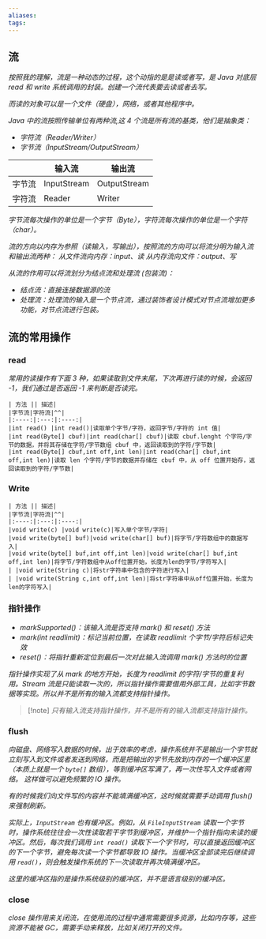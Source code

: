 ```yaml
---
aliases: 
tags: 
---
```


## 流

*按照我的理解，流是一种动态的过程，这个动指的是是读或者写，是 Java 对底层 read 和 write 系统调用的封装。创建一个流代表要去读或者去写。*

*而读的对象可以是一个文件（硬盘），网络，或者其他程序中。*

*Java 中的流按照传输单位有两种流,这 4 个流是所有流的基类，他们是抽象类：*
+ *字符流（Reader/Writer）*
+ *字节流（InputStream/OutputStream）*

|        | 输入流      | 输出流       |
| ------ | ----------- | ------------ |
| 字节流 | InputStream | OutputStream |
| 字符流 | Reader      | Writer       | 

*字节流每次操作的单位是一个字节（Byte），字符流每次操作的单位是一个字符（char）。*

*流的方向以内存为参照（读输入，写输出），按照流的方向可以将流分明为输入流和输出流两种：*
*从文件流向内存：input、读*
*从内存流向文件：output、写*


*从流的作用可以将流划分为结点流和处理流 (包装流)：*
+ *结点流：直接连接数据源的流*
+ *处理流：处理流的输入是一个节点流，通过装饰者设计模式对节点流增加更多功能，对节点流进行包装。*

## 流的常用操作

### read

*常用的读操作有下面 3 种，如果读取到文件末尾，下次再进行读的时候，会返回 -1，我们通过是否返回 -1 来判断是否读完。*

```tx
| 方法 || 描述|  
|字节流|字符流|^^|
|:----:|:---:|:----:|
|int read() |int read()|读取单个字节/字符，返回字节/字符的 int 值|
|int read(Byte[] cbuf)|int read(char[] cbuf)|读取 cbuf.lenght 个字符/字节的数据，并将其存储在字符/字节数组 cbuf 中，返回读取到的字符/字节数|
|int read(Byte[] cbuf,int off,int len)|int read(char[] cbuf,int off,int len)|读取 len 个字符/字节的数据并存储在 cbuf 中，从 off 位置开始存，返回读取到的字符/字节数|
```

### Write

```tx
| 方法 || 描述|  
|字节流|字符流|^^|
|:----:|:---:|:----:|
|void write(c) |void write(c)|写入单个字节/字符|
|void write(byte[] buf)|void write(char[] buf)|将字节/字符数组中的数据写入|
|void write(byte[] buf,int off,int len)|void write(char[] buf,int off,int len)|将字节/字符数组中从off位置开始，长度为len的字节/字符写入|
| |void write(String c)|将str字符串中包含的字符进行写入|
| |void write(String c,int off,int len)|将str字符串中从off位置开始，长度为len的字符写入|
```

### 指针操作

+ *markSupported()：该输入流是否支持 mark() 和 reset() 方法*
+ *mark(int readlimit)：标记当前位置，在读取 readlimit 个字节/字符后标记失效*
+ *reset()：将指针重新定位到最后一次对此输入流调用 mark() 方法时的位置*

*指针操作实现了从 mark 的地方开始，长度为 readlimit 的字符/字节的重复利用。Stream 流是只能读取一次的，所以指针操作需要借用外部工具，比如字节数据等实现。所以并不是所有的输入流都支持指针操作。*

> [!note] *只有输入流支持指针操作，并不是所有的输入流都支持指针操作。*

### flush

*向磁盘、网络写入数据的时候，出于效率的考虑，操作系统并不是输出一个字节就立刻写入到文件或者发送到网络，而是把输出的字节先放到内存的一个缓冲区里（本质上就是一个 `byte[]` 数组），等到缓冲区写满了，再一次性写入文件或者网络。*
*这样做可以避免频繁的 IO 操作。*

*有的时候我们向文件写的内容并不能填满缓冲区，这时候就需要手动调用 flush() 来强制刷新。*

*实际上，`InputStream` 也有缓冲区。例如，从 `FileInputStream` 读取一个字节时，操作系统往往会一次性读取若干字节到缓冲区，并维护一个指针指向未读的缓冲区。然后，每次我们调用 `int read()` 读取下一个字节时，可以直接返回缓冲区的下一个字节，避免每次读一个字节都导致 IO 操作。当缓冲区全部读完后继续调用 `read()`，则会触发操作系统的下一次读取并再次填满缓冲区。*

*这里的缓冲区指的是操作系统级别的缓冲区，并不是语言级别的缓冲区。*

### close

*close 操作用来关闭流，在使用流的过程中通常需要很多资源，比如内存等，这些资源不能被 GC，需要手动来释放，比如关闭打开的文件。*


